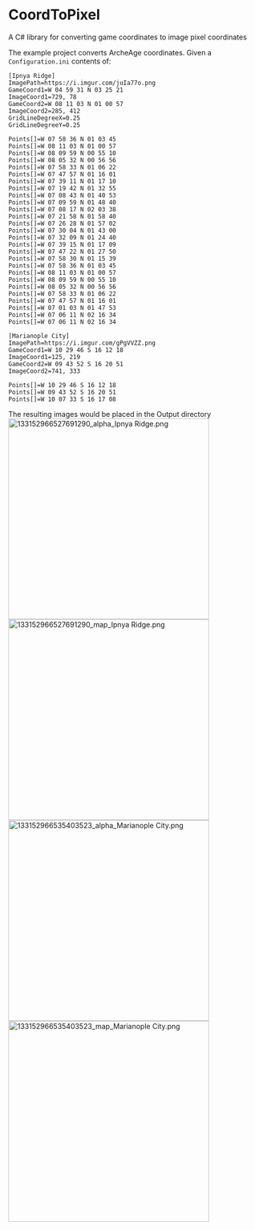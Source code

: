 # CoordToPixel
 A C# library for converting game coordinates to image pixel coordinates

The example project converts ArcheAge coordinates.
Given a `Configuration.ini` contents of: 
```
[Ipnya Ridge]
ImagePath=https://i.imgur.com/juIa77o.png
GameCoord1=W 04 59 31 N 03 25 21
ImageCoord1=729, 78
GameCoord2=W 08 11 03 N 01 00 57
ImageCoord2=285, 412
GridLineDegreeX=0.25
GridLineDegreeY=0.25

Points[]=W 07 58 36 N 01 03 45
Points[]=W 08 11 03 N 01 00 57
Points[]=W 08 09 59 N 00 55 10
Points[]=W 08 05 32 N 00 56 56
Points[]=W 07 58 33 N 01 06 22
Points[]=W 07 47 57 N 01 16 01
Points[]=W 07 39 11 N 01 17 10
Points[]=W 07 19 42 N 01 32 55
Points[]=W 07 08 43 N 01 40 53
Points[]=W 07 09 59 N 01 48 40
Points[]=W 07 08 17 N 02 03 38
Points[]=W 07 21 58 N 01 58 40
Points[]=W 07 26 28 N 01 57 02
Points[]=W 07 30 04 N 01 43 00
Points[]=W 07 32 09 N 01 24 40
Points[]=W 07 39 15 N 01 17 09
Points[]=W 07 47 22 N 01 27 50
Points[]=W 07 58 30 N 01 15 39
Points[]=W 07 58 36 N 01 03 45
Points[]=W 08 11 03 N 01 00 57
Points[]=W 08 09 59 N 00 55 10
Points[]=W 08 05 32 N 00 56 56
Points[]=W 07 58 33 N 01 06 22
Points[]=W 07 47 57 N 01 16 01
Points[]=W 07 01 03 N 01 47 53
Points[]=W 07 06 11 N 02 16 34
Points[]=W 07 06 11 N 02 16 34

[Marianople City]
ImagePath=https://i.imgur.com/gPgVVZZ.png
GameCoord1=W 10 29 46 S 16 12 18
ImageCoord1=125, 219
GameCoord2=W 09 43 52 S 16 20 51
ImageCoord2=741, 333

Points[]=W 10 29 46 S 16 12 18
Points[]=W 09 43 52 S 16 20 51
Points[]=W 10 07 33 S 16 17 08
```
The resulting images would be placed in the Output directory
<img src="https://i.imgur.com/bdX8t8U.png" alt="133152966527691290_alpha_Ipnya Ridge.png" height="400"/>
<img src="https://i.imgur.com/jRaagNK.png" alt="133152966527691290_map_Ipnya Ridge.png" height="400"/>
<img src="https://i.imgur.com/8G9KPNo.png" alt="133152966535403523_alpha_Marianople City.png" height="400"/>
<img src="https://i.imgur.com/5PzwGRQ.png" alt="133152966535403523_map_Marianople City.png" height="400"/>
